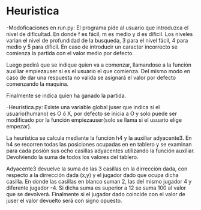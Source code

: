 # Heuristica
-Modoficaciones en run.py: 
El programa pide al usuario que introduzca el nivel de dificultad. En donde f es fácil, 
m es medio y d es díficil. Los niveles varian el nivel de profundidad de la busqueda, 3
para el nivel fácil, 4 para medio y 5 para díficil. En caso de introducir un caracter 
incorrecto se comienza la partida con el valor medio por defecto.

Luego pedirá que se indique quien va a comenzar, llamandose a la función auxiliar
empiezauser si es el usuario el que comienza. Del mismo modo en caso de dar una respuesta 
no valida se asignará el valor por defecto comenzando la maquina.

Finalmente se indica quien ha ganado la partida.

-Heuristica.py:
Existe una variable global juser que indica si el usuario(humano) es O ó X, por defecto
se inicia a O y solo puede ser modificado por la función empiezauser(solo se llama si 
el usuario elige empezar).

La heurística se calcula mediante la función h4 y la auxiliar adyacente3. En h4 se 
recorren todas las posiciones ocupadas en en tablero y se examinan para cada posión sus 
ocho casillas adyacentes utilizando la función auxiliar. Devolviendo la suma de todos los 
valores del tablero.

Adyacente3 devuelve la suma de las 3 casillas en la dirrección dada, con respecto a la 
dirrección dada (x,y) y el jugador dado que ocupa dicha casilla. En donde las casillas en blanco
suman 2, las del mismo jugador 4 y diferente jugador -4. Si dicha suma es superior a 12 
se suma 100 al valor que se devolverá. Finalmente si el jugador dado coincide con el 
valor de juser el valor devuelto será con signo opuesto. 
